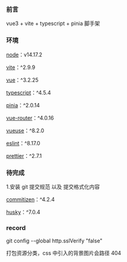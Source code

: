 ### 前言

vue3 + vite + typescript + pinia 脚手架

### 环境

[node](https://link.juejin.cn?target=https%3A%2F%2Fgithub.com%2Fnodejs%2Fnode)：v14.17.2

[vite](https://link.juejin.cn?target=https%3A%2F%2Fgithub.com%2Fvitejs%2Fvite)：^2.9.9

[vue](https://link.juejin.cn?target=https%3A%2F%2Fgithub.com%2Fvuejs%2Fvue)：^3.2.25

[typescript](https://link.juejin.cn?target=https%3A%2F%2Fgithub.com%2Fmicrosoft%2FTypeScript)：^4.5.4

[pinia](https://link.juejin.cn?target=https%3A%2F%2Fgithub.com%2Fvuejs%2Fpinia)：^2.0.14

[vue-router](https://link.juejin.cn?target=https%3A%2F%2Fgithub.com%2Fvuejs%2Frouter)：^4.0.16

[vueuse](https://link.juejin.cn?target=https%3A%2F%2Fgithub.com%2Fvueuse%2Fvueuse)：^8.2.0

[eslint](https://link.juejin.cn?target=https%3A%2F%2Fgithub.com%2Feslint%2Feslint)：^8.17.0

[prettier](https://link.juejin.cn?target=https%3A%2F%2Fgithub.com%2Fprettier%2Fprettier)：^2.7.1

### 待完成

1.安装 git 提交规范 以及 提交格式化内容

[commitizen](https://link.juejin.cn?target=https%3A%2F%2Fgithub.com%2Fcommitizen%2Fcz-cli)：^4.2.4

[husky](https://link.juejin.cn?target=https%3A%2F%2Fgithub.com%2Ftypicode%2Fhusky)：^7.0.4

### record

git config --global http.sslVerify "false"

打包资源分类，css 中引入的背景图片会路径 404
